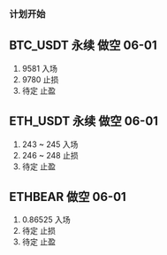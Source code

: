 ### 计划开始

## BTC_USDT 永续 做空 06-01
1. 9581 入场
2. 9780 止损
3. 待定 止盈

## ETH_USDT 永续 做空 06-01
1. 243 ~ 245 入场
2. 246 ~ 248 止损
3. 待定 止盈

## ETHBEAR 做空 06-01
1. 0.86525 入场
2. 待定 止损
3. 待定 止盈
